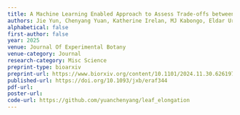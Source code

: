 ```yaml
---
title: A Machine Learning Enabled Approach to Assess Trade-offs between Growth and Stress Tolerance in Pooideae Grasses Following Domestication
authors: Jie Yun, Chenyang Yuan, Katherine Irelan, MJ Kabongo, Eldar Urkumbayev, David L. Des Marais
alphabetical: false
first-author: false
year: 2025
venue: Journal Of Experimental Botany
venue-category: Journal
research-category: Misc Science
preprint-type: bioarxiv
preprint-url: https://www.biorxiv.org/content/10.1101/2024.11.30.626197v1
published-url: https://doi.org/10.1093/jxb/eraf344
pdf-url:
poster-url:
code-url: https://github.com/yuanchenyang/leaf_elongation
---
```

